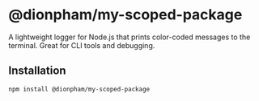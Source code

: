 # @dionpham/my-scoped-package

A lightweight logger for Node.js that prints color-coded messages to the terminal. Great for CLI tools and debugging.

## Installation

```bash
npm install @dionpham/my-scoped-package
